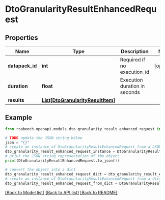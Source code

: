 # DtoGranularityResultEnhancedRequest


## Properties

Name | Type | Description | Notes
------------ | ------------- | ------------- | -------------
**datapack_id** | **int** | Required if no execution_id | [optional] 
**duration** | **float** | Execution duration in seconds | 
**results** | [**List[DtoGranularityResultItem]**](DtoGranularityResultItem.md) |  | 

## Example

```python
from rcabench.openapi.models.dto_granularity_result_enhanced_request import DtoGranularityResultEnhancedRequest

# TODO update the JSON string below
json = "{}"
# create an instance of DtoGranularityResultEnhancedRequest from a JSON string
dto_granularity_result_enhanced_request_instance = DtoGranularityResultEnhancedRequest.from_json(json)
# print the JSON string representation of the object
print(DtoGranularityResultEnhancedRequest.to_json())

# convert the object into a dict
dto_granularity_result_enhanced_request_dict = dto_granularity_result_enhanced_request_instance.to_dict()
# create an instance of DtoGranularityResultEnhancedRequest from a dict
dto_granularity_result_enhanced_request_from_dict = DtoGranularityResultEnhancedRequest.from_dict(dto_granularity_result_enhanced_request_dict)
```
[[Back to Model list]](../README.md#documentation-for-models) [[Back to API list]](../README.md#documentation-for-api-endpoints) [[Back to README]](../README.md)


